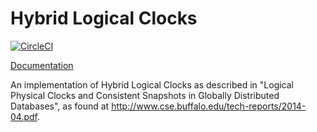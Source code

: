 # Hybrid Logical Clocks
[![CircleCI](https://circleci.com/gh/cstorey/hybrid-clocks.svg?style=svg)](https://circleci.com/gh/cstorey/hybrid-clocks)

[Documentation](https://docs.rs/hybrid-clocks)

An implementation of Hybrid Logical Clocks as described in "Logical Physical Clocks and Consistent Snapshots in Globally Distributed Databases", as found at http://www.cse.buffalo.edu/tech-reports/2014-04.pdf.
